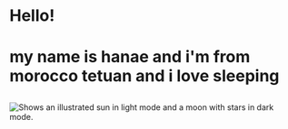 # Hello!
<h1>
my name is hanae and i'm from morocco tetuan and i love sleeping
</h1>
<h2>
</h2>





<picture>
  <source media="(prefers-color-scheme: dark)" srcset="blob:https://web.whatsapp.com/8353e697-e9f7-440b-a260-4a2551859857.png">
  <source media="(prefers-color-scheme: light)" srcset="blob:https://web.whatsapp.com/8353e697-e9f7-440b-a260-4a2551859857.png">
  <img alt="Shows an illustrated sun in light mode and a moon with stars in dark mode." src="blob:https://web.whatsapp.com/8353e697-e9f7-440b-a260-4a2551859857.png">
</picture>
